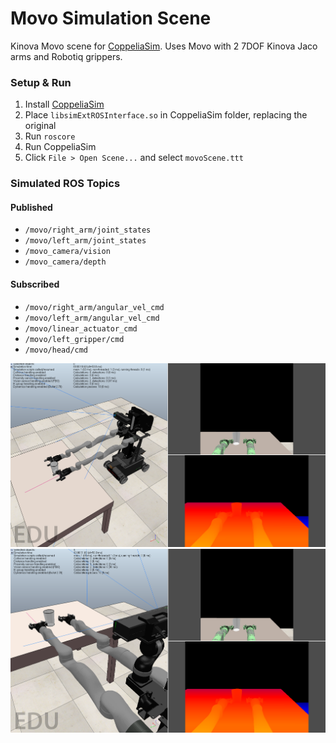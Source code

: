 # Movo Simulation Scene

Kinova Movo scene for [CoppeliaSim](https://www.coppeliarobotics.com/). Uses Movo with 2 
7DOF Kinova Jaco arms and Robotiq grippers.


### Setup & Run
1. Install [CoppeliaSim](https://www.coppeliarobotics.com/downloads)
2. Place `libsimExtROSInterface.so` in CoppeliaSim folder, replacing the original
3. Run `roscore`
4. Run CoppeliaSim
5. Click `File > Open Scene...` and select `movoScene.ttt`

### Simulated ROS Topics

#### Published
* `/movo/right_arm/joint_states`
* `/movo/left_arm/joint_states`
* `/movo_camera/vision`
* `/movo_camera/depth`

#### Subscribed
* `/movo/right_arm/angular_vel_cmd`
* `/movo/left_arm/angular_vel_cmd`
* `/movo/linear_actuator_cmd`
* `/movo/left_gripper/cmd`
* `/movo/head/cmd`

![Sim Image1](./images/sim1.png)
![Sim Image2](./images/sim2.png)

